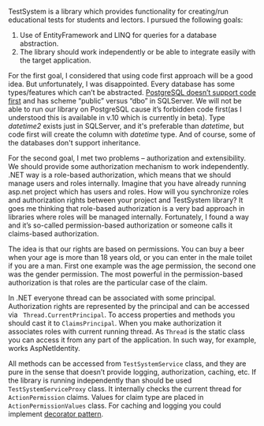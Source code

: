 TestSystem is a library which provides functionality for creating/run educational tests for students and lectors.
I pursued the following goals:
1. Use of EntityFramework and LINQ for queries for a database abstraction.
2. The library should work independently or be able to integrate easily with the target application.

For the first goal, I considered that using code first approach will be a good idea. But unfortunately, I was disappointed. Every database has some types/features which can’t be abstracted. [PostgreSQL doesn’t support code first](https://stackoverflow.com/a/16300872/6700082) and has scheme “public” versus “dbo” in SQLServer. We will not be able to run our library on PostgreSQL cause it’s forbidden code first(as I understood this is available in v.10 which is currently in beta). Type *datetime2* exists just in SQLServer, and it's preferable than *datetime*, but code first will create the column with *datetime* type. And of course, some of the databases don't support inheritance.

For the second goal, I met two problems – authorization and extensibility. We should provide some authorization mechanism to work independently. .NET way is a role-based authorization, which means that we should manage users and roles internally. Imagine that you have already running asp.net project which has users and roles. How will you synchronize roles and authorization rights between your project and TestSystem library? It goes me thinking that role-based authorization is a very bad approach in libraries where roles will be managed internally. Fortunately, I found a way and it’s so-called permission-based authorization or someone calls it claims-based authorization.

The idea is that our rights are based on permissions. You can buy a beer when your age is more than 18 years old, or you can enter in the male toilet if you are a man. First one example was the age permission, the second one was the gender permission. The most powerful in the permission-based authorization is that roles are the particular case of the claim.

In .NET everyone thread can be associated with some principal.  Authorization rights are represented by the principal and can be accessed via  ``` Thread.CurrentPrincipal```. To access properties and methods you should cast it to ```ClaimsPrincipal```. When you make authorization it associates roles with current running thread. As ```Thread``` is the static class you can access it from any part of the application. In such way, for example, works AspNetIdentity.

All methods can be accessed from ```TestSystemService``` class, and they are pure in the sense that doesn’t provide logging, authorization, caching, etc. If the library is running independently than should be used ```TestSystemServiceProxy``` class. It internally checks the current thread for ```ActionPermission``` claims. Values for claim type are placed in ```ActionPermissionValues``` class. For caching and logging you could implement [decorator pattern](http://www.dofactory.com/net/decorator-design-pattern). 
